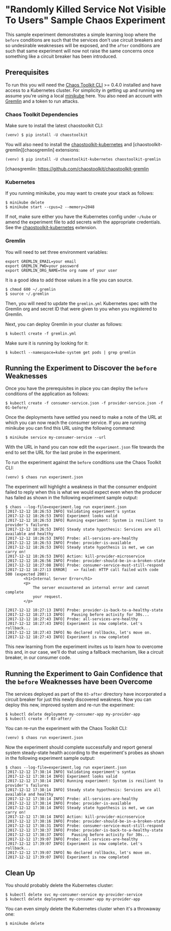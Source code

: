 
# "Randomly Killed Service Not Visible To Users" Sample Chaos Experiment

This sample experiment demonstrates a simple learning loop where the `before`
conditions are such that the  services don't use circuit breakers and so
undesirable weaknesses will be exposed, and the `after` conditions are such
that same experiment will now not raise the same concerns once something like a
circuit breaker has been introduced.

## Prerequisites

To run this you will need the [Chaos Toolkit CLI][chaos-toolkit] >= 0.4.0
installed and have access to a Kubernetes cluster. For simplicity in getting
up and running we assume you're using a local [minikube][] here. You also need
an account with [Gremlin][gremlin] and a token to run attacks.

[minikube]: https://kubernetes.io/docs/getting-started-guides/minikube/
[gremlin]: https://www.gremlin.com
[chaos-toolkit]: https://github.com/chaostoolkit/chaostoolkit

### Chaos Toolkit Dependencies

Make sure to install the latest chaostoolkit CLI:

```shell
(venv) $ pip install -U chaostoolkit
```

You will also need to install the [chaostoolkit-kubernetes][chaosk8s] and
[chaostoolkit-gremlin][chaosgremlin] extensions:

```shell
(venv) $ pip install -U chaostoolkit-kubernetes chaostoolkit-gremlin
```

[chaosk8s]: https://github.com/chaostoolkit/chaostoolkit-kubernetes
[chaosgremlin: https://github.com/chaostoolkit/chaostoolkit-gremlin

### Kubernetes

If you running minikube, you may want to create your stack as follows:

```
$ minikube delete
$ minikube start --cpus=2 --memory=2048
```

If not, make sure either you have the Kubernetes config under `~/kube` or
amend the experiment file to add secrets with the appropriate credentials.
See the [chaostoolkit-kubernetes][chaosk8s] extension.

### Gremlin

You will need to set three environment variables:

```
export GREMLIN_EMAIL=your email
export GREMLIN_PWD=your password
export GREMLIN_ORG_NAME=the org name of your user
```

It is a good idea to add those values in a file you can source.

```
$ chmod 600 ~/.gremlin
$ source ~/.gremlin
```

Then, you will need to update the `gremlin.yml` Kubernetes spec with the
Gremlin org and secret ID that were given to you when you registered to Gremlin.

Next, you can deploy Gremlin in your cluster as follows:

```
$ kubectl create -f gremlin.yml
```

Make sure it is running by looking for it:

```
$ kubectl --namespace=kube-system get pods | grep gremlin
```

## Running the Experiment to Discover the `before` Weaknesses

Once you have the prerequisites in place you can deploy the `before` conditions
of the application as follows:

```shell
$ kubectl create -f consumer-service.json -f provider-service.json -f 01-before/
``` 

Once the deployments have settled you need to make a note of the URL at which
you can now reach the consumer service. If you are running minikube you can find
this URL using the following command:

```shell
$ minikube service my-consumer-service --url
```

With the URL in hand you can now edit the `experiment.json` file towards the end
to set the URL for the last probe in the experiment.

To run the experiment against the `before` conditions use the Chaos Toolkit CLI:

```shell
(venv) $ chaos run experiment.json
```

The experiment will highlight a weakness in that the consumer endpoint failed
to reply when this is what we would expect even when the producer has failed as
shown in the following experiment sample output:

```shell
$ chaos --log-file=experiment.log run experiment.json 
[2017-12-12 18:26:53 INFO] Validating experiment's syntax
[2017-12-12 18:26:53 INFO] Experiment looks valid
[2017-12-12 18:26:53 INFO] Running experiment: System is resilient to provider's failures
[2017-12-12 18:26:53 INFO] Steady state hypothesis: Services are all available and healthy
[2017-12-12 18:26:53 INFO] Probe: all-services-are-healthy
[2017-12-12 18:26:53 INFO] Probe: provider-is-available
[2017-12-12 18:26:53 INFO] Steady state hypothesis is met, we can carry on!
[2017-12-12 18:26:53 INFO] Action: kill-provider-microservice
[2017-12-12 18:26:56 INFO] Probe: provider-should-be-in-a-broken-state
[2017-12-12 18:27:08 INFO] Probe: consumer-service-must-still-respond
[2017-12-12 18:27:13 ERROR]   => failed: HTTP call failed with code 500 (expected 200): 
        <h1>Internal Server Error</h1>
        <p>
            The server encountered an internal error and cannot complete
            your request.
        </p>
    
[2017-12-12 18:27:13 INFO] Probe: provider-is-back-to-a-healthy-state
[2017-12-12 18:27:13 INFO]   Pausing before activity for 30s...
[2017-12-12 18:27:43 INFO] Probe: all-services-are-healthy
[2017-12-12 18:27:43 INFO] Experiment is now complete. Let's rollback...
[2017-12-12 18:27:43 INFO] No declared rollbacks, let's move on.
[2017-12-12 18:27:43 INFO] Experiment is now completed
```

This new learning from the experiment invites us to learn how to overcome this
and, in our case, we'll do that using a fallback mechanism, like a circuit
breaker, in our consumer code.

## Running the Experiment to Gain Confidence that the `before` Weaknesses have been Overcome

The services deployed as part of the `03-after` directory have incorporated a
circuit breaker for just this newly discovered weakness. Now you can deploy
this new, improved system and re-run the experiment:

```shell
$ kubectl delete deployment my-consumer-app my-provider-app
$ kubectl create -f 03-after/
```

You can re-run the experiment with the Chaos Toolkit CLI:

```shell
(venv) $ chaos run experiment.json
```

Now the experiment should complete successfully and report general system
steady-state health according to the experiment's probes as shown in the
following experiment sample output:

```shell
$ chaos --log-file=experiment.log run experiment.json 
[2017-12-12 17:38:14 INFO] Validating experiment's syntax
[2017-12-12 17:38:14 INFO] Experiment looks valid
[2017-12-12 17:38:14 INFO] Running experiment: System is resilient to provider's failures
[2017-12-12 17:38:14 INFO] Steady state hypothesis: Services are all available and healthy
[2017-12-12 17:38:14 INFO] Probe: all-services-are-healthy
[2017-12-12 17:38:14 INFO] Probe: provider-is-available
[2017-12-12 17:38:14 INFO] Steady state hypothesis is met, we can carry on!
[2017-12-12 17:38:14 INFO] Action: kill-provider-microservice
[2017-12-12 17:38:16 INFO] Probe: provider-should-be-in-a-broken-state
[2017-12-12 17:38:31 INFO] Probe: consumer-service-must-still-respond
[2017-12-12 17:38:37 INFO] Probe: provider-is-back-to-a-healthy-state
[2017-12-12 17:38:37 INFO]   Pausing before activity for 30s...
[2017-12-12 17:39:07 INFO] Probe: all-services-are-healthy
[2017-12-12 17:39:07 INFO] Experiment is now complete. Let's rollback...
[2017-12-12 17:39:07 INFO] No declared rollbacks, let's move on.
[2017-12-12 17:39:07 INFO] Experiment is now completed
```

## Clean Up

You should probably delete the Kubernetes cluster:

```
$ kubectl delete svc my-consumer-service my-provider-service
$ kubectl delete deployment my-consumer-app my-provider-app

```

You can even simply delete the Kubernetes cluster when it's a throwaway one:

```
$ minikube delete
```